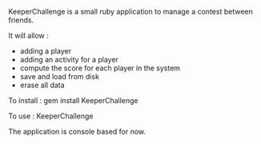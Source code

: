 KeeperChallenge is a small ruby application to manage a contest between friends.

It will allow :
- adding a player
- adding an activity for a player
- compute the score for each player in the system
- save and load from disk
- erase all data

To install :
  gem install KeeperChallenge
  
To use : 
  KeeperChallenge
  
The application is console based for now.